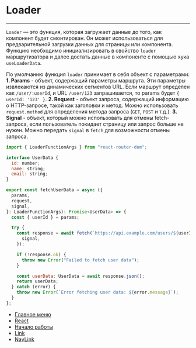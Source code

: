# Loader

---

`Loader` — это функция, которая загружает данные до того, как компонент будет смонтирован. Он может использоваться для предварительной загрузки данных для страницы или компонента. Функцию необходимо инициализировать в свойство `loader` маршрутизатора и далее достать данные в компоненте с помощью хука `useLoaderData`.

По умолчанию функция `loader` принимает в себя объект с параметрами:
**1. Params** - oбъект, содержащий параметры маршрута. Эти параметры извлекаются из динамических сегментов URL. Если маршрут определен как `/user/:userId`, и URL `/user/123` запрашивается, то params будет `{ userId: '123' }`.
**2. Request** - oбъект запроса, содержащий информацию о HTTP-запросе, такой как заголовки и метод. Можно использовать `request.method` для определения метода запроса (`GET`, `POST` и т.д.).
**3. Signal** - oбъект, который можно использовать для отмены fetch-запроса, если пользователь покидает страницу или запрос больше не нужен. Можно передать `signal` в `fetch` для возможности отмены запроса.

```javascript
import { LoaderFunctionArgs } from "react-router-dom";

interface UserData {
  id: number;
  name: string;
  email: string;
}

export const fetchUserData = async ({
  params,
  request,
  signal,
}: LoaderFunctionArgs): Promise<UserData> => {
  const { userId } = params;

  try {
    const response = await fetch(`https://api.example.com/users/${userId}`, {
      signal,
    });

    if (!response.ok) {
      throw new Error("Failed to fetch user data");
    }

    const userData: UserData = await response.json();
    return userData;
  } catch (error) {
    throw new Error(`Error fetching user data: ${error.message}`);
  }
};
```

- [Главное меню](../../README.md)
- [React](../react.md)
- [Начало работы](./start.md)
- [Link](./Link.md)
- [NavLink](./NavLink.md)
